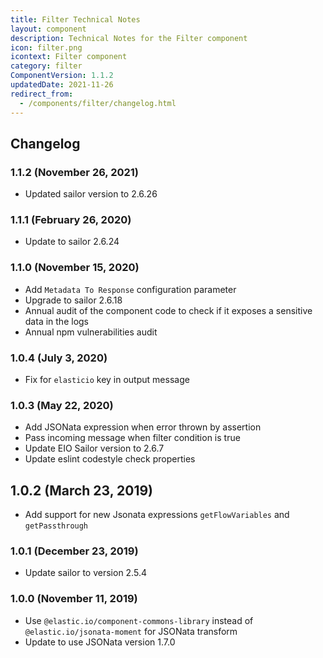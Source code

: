 ```yaml
---
title: Filter Technical Notes
layout: component
description: Technical Notes for the Filter component
icon: filter.png
icontext: Filter component
category: filter
ComponentVersion: 1.1.2
updatedDate: 2021-11-26
redirect_from:
  - /components/filter/changelog.html
---
```


## Changelog

### 1.1.2 (November 26, 2021)

* Updated sailor version to 2.6.26

### 1.1.1 (February 26, 2020)

* Update to sailor 2.6.24

### 1.1.0 (November 15, 2020)

* Add `Metadata To Response` configuration parameter
* Upgrade to sailor 2.6.18
* Annual audit of the component code to check if it exposes a sensitive data in the logs
* Annual npm vulnerabilities audit

### 1.0.4 (July 3, 2020)

* Fix for `elasticio` key in output message

### 1.0.3 (May 22, 2020)

* Add JSONata expression when error thrown by assertion
* Pass incoming message when filter condition is true
* Update EIO Sailor version to 2.6.7
* Update eslint codestyle check properties

## 1.0.2 (March 23, 2019)

* Add support for new Jsonata expressions `getFlowVariables` and `getPassthrough`

### 1.0.1 (December 23, 2019)

* Update sailor to version 2.5.4

### 1.0.0 (November 11, 2019)

* Use `@elastic.io/component-commons-library` instead of `@elastic.io/jsonata-moment` for JSONata transform
* Update to use JSONata version 1.7.0
